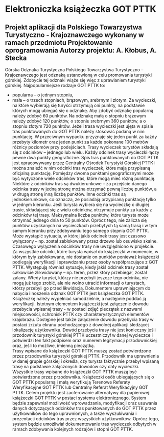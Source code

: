 # Elektroniczka książeczka GOT PTTK
Projekt aplikacji dla Polskiego Towarzystwa Turystyczno - Krajoznawczego wykonany w ramach przedmiotu Projektowanie oprogramowania
Autorzy projektu: A. Kłobus, A. Stecka
-
Górska Odznaka Turystyczna Polskiego Towarzystwa Turystyczno – Krajoznawczego jest odznaką ustanowioną w celu promowania turystyki górskiej. Zdobycie tej odznaki wiąże się więc z uprawianiem turystyki górskiej. 
Najpopularniejsze rodzaje GOT PTTK to:
- popularna – o jednym stopniu,
- mała – o trzech stopniach, brązowym, srebrnym i złotym.
Za wycieczki, na które wybierają się turyści otrzymują oni punkty, na podstawie których mogą ubiegać się o odznakę. Aby zdobyć odznakę popularną należy zdobyć 60 punktów. Na odznakę małą o stopniu brązowym należy zdobyć 120 punktów, o stopniu srebrnym 360 punktów, a o stopniu złotym 720 punktów. Jeżeli trasa wycieczki jest ujęta w spisie tras punktowanych do GOT PTTK należy stosować podaną w nim punktację. W przeciwnym wypadku przyznaje się jeden punkt za każdy przebyty kilometr oraz jeden punkt za każde pokonane 100 metrów różnicy poziomów przy podejściach. 
Trasy wycieczek turystów składają się z odcinków – jednego lub wielu. Każdy odcinek trasy wycieczki łączy pewne dwa punkty geograficzne. Spis tras punktowanych do GOT PTTK jest opracowywany przez Centralny Ośrodek Turystyki Górskiej PTTK i można znaleźć w nim odcinki tras wycieczek, które mają przypisaną oficjalną punktację. Pomiędzy dwoma punktami geograficznymi może być wytyczone wiele odcinków tras, które mogą mieć różną punktację. Niektóre z odcinków tras są dwukierunkowe – za przejście danego odcinka trasy w jedną stronę można otrzymać pewną liczbę punktów, a w drugą stronę inną liczbę punktów. Inne odcinki tras są jednokierunkowe, co oznacza, że posiadają przypisaną punktację tylko w jednym kierunku. 
Jeśli turysta wybiera się na wycieczkę o długiej trasie, składającej się z wielu odcinków, otrzymuje punkty za każdy z odcinków tej trasy. Maksymalna liczba punktów, które turysta może otrzymać jednego dnia to 50 punktów. Oprócz tego, nie zalicza się punktów uzyskanych na wycieczkach przebytych tą samą trasą i w tym samym kierunku przy zdobywaniu tego samego stopnia GOT PTTK. 
Może wystąpić sytuacja, w której jakiś odcinek trasy jest czasowo wyłączony – np. został zablokowany przez drzewo lub osuwisko skalne. Czasowego wyłączenia odcinków trasy nie uwzględniono w projekcie. Za wszystkie odcinki, które turysta wpisał do książeczki w momencie, w którym były zablokowane, nie dostanie on punktów ponieważ książeczki podlegają weryfikacji i sprawdzaniu przez osoby współpracujące z GOT PTTK. 
Występują również sytuacje, kiedy jakiś odcinek trasy został całkowicie zlikwidowany – np. teren, przez który przebiegał, został zalany. Wtedy turyści, którzy nie przebyli jeszcze tego odcinka, nie mogą już tego zrobić, ale nie wolno utracić informacji o turystach, którzy przebyli go przed likwidacją.
Dokumentem uprawniającym do nabycia i noszenia odznak GOT PTTK jest książeczka GOT PTTK. Książeczkę należy wypełniać samodzielnie, a następnie poddać ją weryfikacji. Istotnym elementem książeczki jest załączenie dowodu przebycia wpisanej trasy - w postaci zdjęć pieczątek z nazwami miejscowości, schronisk PTTK czy charakterystycznych elementów krajobrazu. Dostępne jest także załączenie dowodu przebycia trasy w postaci zrzutu ekranu pochodzącego z dowolnej aplikacji śledzącej lokalizację użytkownika. Dowód przebycia trasy nie jest konieczny jeśli przodownik turystyki górskiej PTTK uczestniczył w danej wycieczce i potwierdzi ten fakt podpisem oraz numerem legitymacji przodownickiej oraz, jeśli to możliwe, imienną pieczątką.  
Trasy wpisane do książeczki GOT PTTK muszą zostać potwierdzone przez przodownika turystyki górskiej PTTK. Przodownik ma uprawnienia w danej grupie górskiej i określa, czy turysta faktycznie przebył wpisaną trasę na podstawie załączonych dowodów czy daty wycieczki. Wszystkie trasy wpisane do książeczki GOT PTTK muszą być potwierdzone przez przodownika.
Książeczki osób ubiegających się o GOT PTTK popularną i małą weryfikują Terenowe Referaty Weryfikacyjne GOT PTTK lub Centralny Referat Weryfikacyjny GOT PTTK.
Celem projektu jest zaoferowanie alternatywy dla papierowej książeczki GOT PTTK w postaci systemu elektronicznego. System będzie zapewniał możliwość wprowadzania, modyfikacji oraz usuwania danych dotyczących odcinków tras punktowanych do GOT PTTK przez użytkowników do tego uprawnionych, a także wyszukiwania i prezentacji odcinków tras przez wszystkich użytkowników. Oprócz tego, system będzie umożliwiał dokumentowanie tras wycieczek odbytych w ramach zdobywania kolejnych rodzajów i stopni GOT PTTK. 
